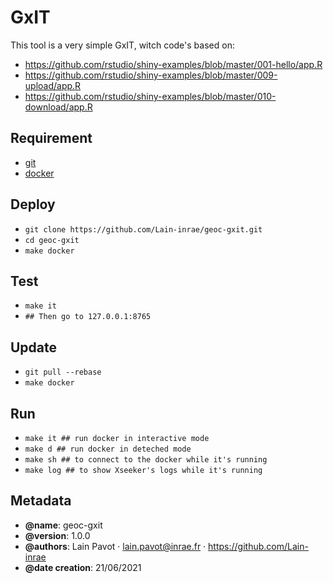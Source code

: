 

GxIT
=======

This tool is a very simple GxIT, witch code's based on:
 - https://github.com/rstudio/shiny-examples/blob/master/001-hello/app.R
 - https://github.com/rstudio/shiny-examples/blob/master/009-upload/app.R
 - https://github.com/rstudio/shiny-examples/blob/master/010-download/app.R

Requirement
-----------

 - [git](https://git-scm.com/book/en/v2/Getting-Started-Installing-Git)
 - [docker](https://docs.docker.com/engine/install/)


Deploy
------

 - `git clone https://github.com/Lain-inrae/geoc-gxit.git`
 - `cd geoc-gxit`
 - `make docker`


Test
----
 - `make it`
 - `## Then go to 127.0.0.1:8765`


Update
-------------

 - `git pull --rebase`
 - `make docker`


Run
---

 - `make it ## run docker in interactive mode `
 - `make d ## run docker in deteched mode `
 - `make sh ## to connect to the docker while it's running `
 - `make log ## to show Xseeker's logs while it's running `


Metadata
--------

 - **@name**: geoc-gxit
 - **@version**: 1.0.0
 - **@authors**: Lain Pavot · lain.pavot@inrae.fr · https://github.com/Lain-inrae
 - **@date creation**: 21/06/2021

